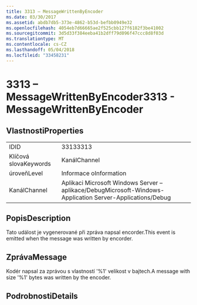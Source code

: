 ```yaml
---
title: 3313 – MessageWrittenByEncoder
ms.date: 03/30/2017
ms.assetid: abdb7db5-373e-4862-b53d-befbb0949e32
ms.openlocfilehash: 4054eb7d66665ae2f525cbb127f6182f3be41002
ms.sourcegitcommit: 3d5d33f384eeba41b2dff79d096f47ccc8d8f03d
ms.translationtype: MT
ms.contentlocale: cs-CZ
ms.lasthandoff: 05/04/2018
ms.locfileid: "33458231"
---
```

# <a name="3313---messagewrittenbyencoder"></a><span data-ttu-id="10447-102">3313 – MessageWrittenByEncoder</span><span class="sxs-lookup"><span data-stu-id="10447-102">3313 - MessageWrittenByEncoder</span></span>
## <a name="properties"></a><span data-ttu-id="10447-103">Vlastnosti</span><span class="sxs-lookup"><span data-stu-id="10447-103">Properties</span></span>  
  
|||  
|-|-|  
|<span data-ttu-id="10447-104">ID</span><span class="sxs-lookup"><span data-stu-id="10447-104">ID</span></span>|<span data-ttu-id="10447-105">3313</span><span class="sxs-lookup"><span data-stu-id="10447-105">3313</span></span>|  
|<span data-ttu-id="10447-106">Klíčová slova</span><span class="sxs-lookup"><span data-stu-id="10447-106">Keywords</span></span>|<span data-ttu-id="10447-107">Kanál</span><span class="sxs-lookup"><span data-stu-id="10447-107">Channel</span></span>|  
|<span data-ttu-id="10447-108">úroveň</span><span class="sxs-lookup"><span data-stu-id="10447-108">Level</span></span>|<span data-ttu-id="10447-109">Informace o</span><span class="sxs-lookup"><span data-stu-id="10447-109">Information</span></span>|  
|<span data-ttu-id="10447-110">Kanál</span><span class="sxs-lookup"><span data-stu-id="10447-110">Channel</span></span>|<span data-ttu-id="10447-111">Aplikaci Microsoft Windows Server – aplikace/Debug</span><span class="sxs-lookup"><span data-stu-id="10447-111">Microsoft-Windows-Application Server-Applications/Debug</span></span>|  
  
## <a name="description"></a><span data-ttu-id="10447-112">Popis</span><span class="sxs-lookup"><span data-stu-id="10447-112">Description</span></span>  
 <span data-ttu-id="10447-113">Tato událost je vygenerované při zpráva napsal encorder.</span><span class="sxs-lookup"><span data-stu-id="10447-113">This event is emitted when the message was written by encorder.</span></span>  
  
## <a name="message"></a><span data-ttu-id="10447-114">Zpráva</span><span class="sxs-lookup"><span data-stu-id="10447-114">Message</span></span>  
 <span data-ttu-id="10447-115">Kodér napsal za zprávou s vlastností '%1' velikost v bajtech.</span><span class="sxs-lookup"><span data-stu-id="10447-115">A message with size '%1' bytes was written by the encoder.</span></span>  
  
## <a name="details"></a><span data-ttu-id="10447-116">Podrobnosti</span><span class="sxs-lookup"><span data-stu-id="10447-116">Details</span></span>
